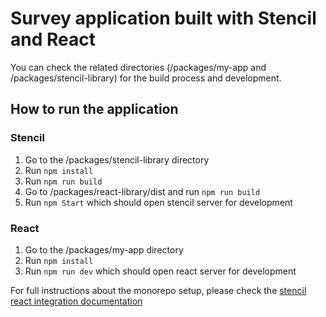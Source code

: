 # Survey application built with Stencil and React

You can check the related directories (/packages/my-app and /packages/stencil-library) for the build process and development.

## How to run the application
### Stencil
1. Go to the /packages/stencil-library directory
2. Run `npm install`
3. Run `npm run build`
4. Go to /packages/react-library/dist and run `npm run build`
5. Run `npm Start` which should open stencil server for development

### React
1. Go to the /packages/my-app directory
2. Run `npm install`
3. Run `npm run dev` which should open react server for development

For full instructions about the monorepo setup, please check the [stencil react integration documentation](https://stenciljs.com/docs/react)
